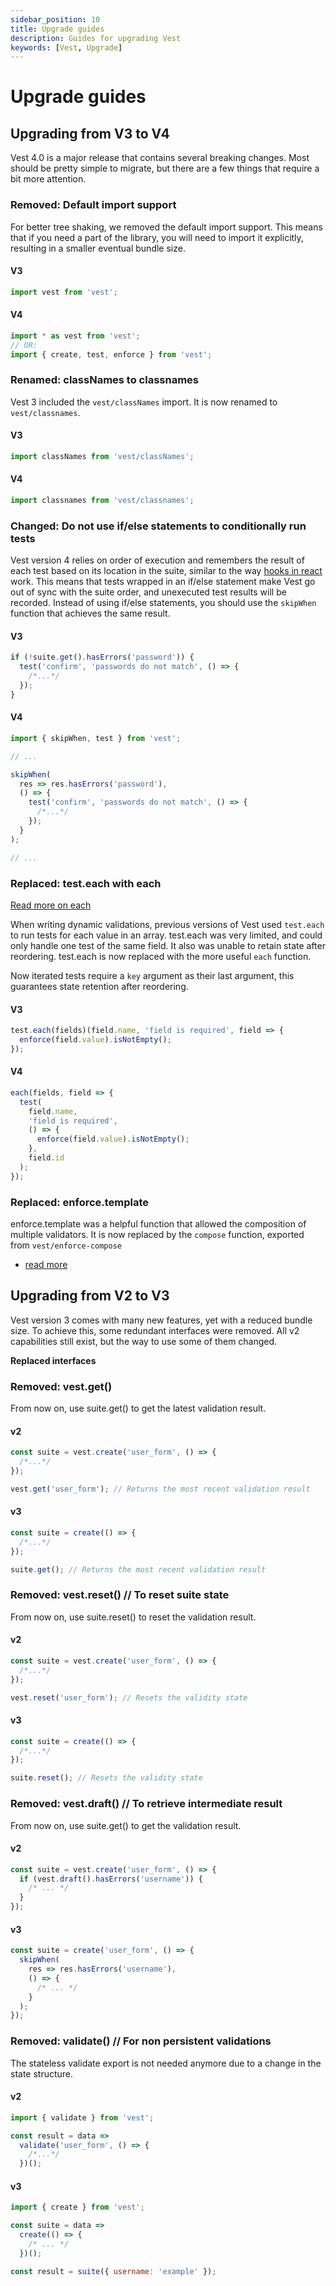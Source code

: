 ```yaml
---
sidebar_position: 10
title: Upgrade guides
description: Guides for upgrading Vest
keywords: [Vest, Upgrade]
---
```


# Upgrade guides

## Upgrading from V3 to V4

Vest 4.0 is a major release that contains several breaking changes. Most should be pretty simple to migrate, but there are a few things that require a bit more attention.

### Removed: Default import support

For better tree shaking, we removed the default import support. This means that if you need a part of the library, you will need to import it explicitly, resulting in a smaller eventual bundle size.

#### V3

```js
import vest from 'vest';
```

#### V4

```js
import * as vest from 'vest';
// OR:
import { create, test, enforce } from 'vest';
```

### Renamed: classNames to classnames

Vest 3 included the `vest/classNames` import. It is now renamed to `vest/classnames`.

#### V3

```js
import classNames from 'vest/classNames';
```

#### V4

```js
import classnames from 'vest/classnames';
```

### Changed: Do not use if/else statements to conditionally run tests

Vest version 4 relies on order of execution and remembers the result of each test based on its location in the suite, similar to the way [hooks in react](https://reactjs.org/docs/hooks-rules.html) work. This means that tests wrapped in an if/else statement make Vest go out of sync with the suite order, and unexecuted test results will be recorded. Instead of using if/else statements, you should use the `skipWhen` function that achieves the same result.

#### V3

```js
if (!suite.get().hasErrors('password')) {
  test('confirm', 'passwords do not match', () => {
    /*...*/
  });
}
```

#### V4

```js
import { skipWhen, test } from 'vest';

// ...

skipWhen(
  res => res.hasErrors('password'),
  () => {
    test('confirm', 'passwords do not match', () => {
      /*...*/
    });
  }
);

// ...
```

### Replaced: test.each with each

[Read more on each](./writing_tests/advanced_test_features/dynamic_tests.md)

When writing dynamic validations, previous versions of Vest used `test.each` to run tests for each value in an array. test.each was very limited, and could only handle one test of the same field. It also was unable to retain state after reordering. test.each is now replaced with the more useful `each` function.

Now iterated tests require a `key` argument as their last argument, this guarantees state retention after reordering.

#### V3

```js
test.each(fields)(field.name, 'field is required', field => {
  enforce(field.value).isNotEmpty();
});
```

#### V4

```js
each(fields, field => {
  test(
    field.name,
    'field is required',
    () => {
      enforce(field.value).isNotEmpty();
    },
    field.id
  );
});
```

### Replaced: enforce.template

enforce.template was a helpful function that allowed the composition of multiple validators. It is now replaced by the `compose` function, exported from `vest/enforce-compose`

- [read more](./enforce/composing_enforce_rules)

## Upgrading from V2 to V3

Vest version 3 comes with many new features, yet with a reduced bundle size. To achieve this, some redundant interfaces were removed. All v2 capabilities still exist, but the way to use some of them changed.

**Replaced interfaces**

### Removed: vest.get()

From now on, use suite.get() to get the latest validation result.

#### v2

```js
const suite = vest.create('user_form', () => {
  /*...*/
});

vest.get('user_form'); // Returns the most recent validation result
```

#### v3

```js
const suite = create(() => {
  /*...*/
});

suite.get(); // Returns the most recent validation result
```

### Removed: vest.reset() // To reset suite state

From now on, use suite.reset() to reset the validation result.

#### v2

```js
const suite = vest.create('user_form', () => {
  /*...*/
});

vest.reset('user_form'); // Resets the validity state
```

#### v3

```js
const suite = create(() => {
  /*...*/
});

suite.reset(); // Resets the validity state
```

### Removed: vest.draft() // To retrieve intermediate result

From now on, use suite.get() to get the validation result.

#### v2

```js
const suite = vest.create('user_form', () => {
  if (vest.draft().hasErrors('username')) {
    /* ... */
  }
});
```

#### v3

```js
const suite = create('user_form', () => {
  skipWhen(
    res => res.hasErrors('username'),
    () => {
      /* ... */
    }
  );
});
```

### Removed: validate() // For non persistent validations

The stateless validate export is not needed anymore due to a change in the state structure.

#### v2

```js
import { validate } from 'vest';

const result = data =>
  validate('user_form', () => {
    /*...*/
  })();
```

#### v3

```js
import { create } from 'vest';

const suite = data =>
  create(() => {
    /* ... */
  })();

const result = suite({ username: 'example' });
```
